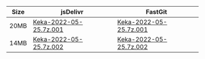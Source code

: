 |    Size   |     jsDelivr  | FastGit |
|  ---  |  ---  |  ---  |
| 20MB | [Keka-2022-05-25.7z.001](https://cdn.jsdelivr.net/gh/appleians/Keka@main/Keka-2022-05-25.7z.001) | [Keka-2022-05-25.7z.001](https://raw.fastgit.org/appleians/Keka/main/Keka-2022-05-25.7z.001) |
| 14MB | [Keka-2022-05-25.7z.002](https://cdn.jsdelivr.net/gh/appleians/Keka@main/Keka-2022-05-25.7z.002) | [Keka-2022-05-25.7z.002](https://raw.fastgit.org/appleians/Keka/main/Keka-2022-05-25.7z.002) |
